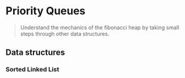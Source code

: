 # Priority Queues
> Understand the mechanics of the fibonacci heap by taking small steps through other data structures.

## Data structures
### Sorted Linked List
